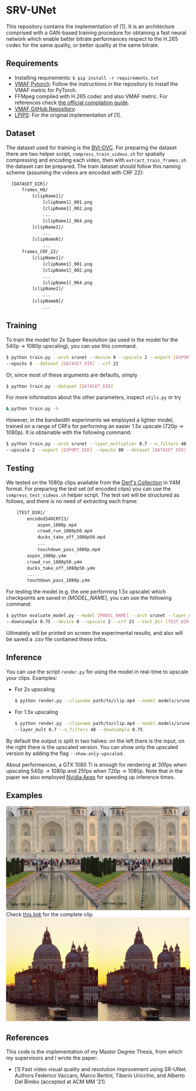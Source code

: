 # SRV-UNet

This repository contains the implementation of [1]. It is an architecture comprised with a GAN-based training procedure
for obtaining a fast neural network which enable better bitrate performances respect to the H.265 codec for the same
quality, or better quality at the same bitrate.

## Requirements

- Installing requirements: `$ pip install -r requirements.txt`
- [VMAF Pytorch](https://github.com/alvitrioliks/VMAF-torch): Follow the instructions in the repository to install the VMAF
  metric for PyTorch.
- FFMpeg compiled with H.265 codec and also VMAF metric. For references
  check [the official compilation guide](https://trac.ffmpeg.org/wiki/CompilationGuide/Ubuntu).
- [VMAF GitHub Repository](https://github.com/Netflix/vmaf).
- [LPIPS](https://github.com/richzhang/PerceptualSimilarity): For the original implementation of [1].

## Dataset

The dataset used for training is the [BVI-DVC](https://arxiv.org/pdf/2003.13552). For preparing the dataset
there are two helper script,
`compress_train_videos.sh` for spatially compressing and encoding each video, then with `extract_train_frames.sh` the
dataset can be prepared. The train dataset should follow this naming scheme (assuming the videos are encoded with CRF 22):

```bash
  [DATASET_DIR]/
      frames_HQ/
          [clipName1]/
              [clipName1]_001.png
              [clipName1]_002.png
              ...
              [clipName1]_064.png
          [clipName2]/
              ...
          [clipNameN]/
              ...
      frames_CRF_22/
          [clipName1]/
              [clipName1]_001.png
              [clipName1]_002.png
              ...
              [clipName1]_064.png
          [clipName2]/
              ...
          [clipNameN]/
              ...
```

## Training

To train the model for 2x Super Resolution (as used in the model for the 540p -> 1080p
upscaling), you can use this command.

```bash
$ python train.py --arch srunet --device 0 --upscale 2 --export [EXPORT_DIR] \
--epochs 8 --dataset [DATASET_DIR] --crf 22
```

Or, since most of these arguments are defaults, simply

```bash
$ python train.py --dataset [DATASET_DIR]
```

For more information about the other parameters, inspect `utils.py` or try

```bash
& python train.py -h
```

However, in the bandwidth experiments we employed a lighter model, trained on a range of CRFs for performing an easier
1.5x upscale (720p -> 1080p). It is obtainable with the following command:

```bash
$ python train.py --arch srunet --layer_multiplier 0.7 --n_filters 48 --downsample 0.75 --device 0 \
--upscale 2 --export [EXPORT_DIR] --epochs 80 --dataset [DATASET_DIR] --crf [CRF]
```

## Testing

We tested on the 1080p clips available from the [Derf's Collection](https://media.xiph.org/video/derf/) in Y4M format. 
For preparing the test set (of encoded clips) you can use the `compress_test_videos.sh` helper script.
The test set will be structured as follows, and there is no need of extracting each frame:

```bash
    [TEST_DIR]/
        encoded540CRF23/
            aspen_1080p.mp4
            crowd_run_1080p50.mp4
            ducks_take_off_1080p50.mp4
            ...
            touchdown_pass_1080p.mp4
        aspen_1080p.y4m
        crowd_run_1080p50.y4m
        ducks_take_off_1080p50.y4m
        ...
        touchdown_pass_1080p.y4m
```

For testing the model (e.g. the one performing 1.5x upscale) which checkpoints are saved in _[MODEL_NAME]_, you can use
the following command:

```bash
$ python evaluate_model.py --model [MODEL_NAME] --arch srunet --layer_mult 0.7 --n_filters 48 \
--downsample 0.75 --device 0 --upscale 2 --crf 23 --test_dir [TEST_DIR] --testinputres 720 --testoutputres 1080
```

Ultimately will be printed on screen the experimental results, and also will be saved a .csv file contained these infos.

## Inference

You can use the script `render.py` for using the model in real-time to upscale your clips. Examples:

- For 2x upscaling

    ```bash
    $ python render.py --clipname path/to/clip.mp4 --model models/srunet_2x_crf23.pth
    ```

- For 1.5x upscaling

    ```bash
    $ python render.py --clipname path/to/clip.mp4 --model models/srunet_1.5x_crf23.pth \
    --layer_mult 0.7 --n_filters 48 --downsample 0.75
    ```

By default the output is split in two halves: on the left there is the input, on the right there is
the upscaled version. You can show only the upscaled version by adding the flag `--show-only-upscaled`.

About performances, a GTX 1080 Ti is enough for rendering at 30fps when upscaling 540p -> 1080p and 25fps when 720p ->
1080p. Note that in the paper we also employed [Nvidia Apex](https://nvidia.github.io/apex/) for speeding up inference
times.

## Examples

![TajMahal](pics/tajmahal.png)
Check [this link](https://bit.ly/3aGPzMW) for the complete clip.  
![Venice](pics/venice.png)

## References

This code is the implementation of my Master Degree Thesis, from which my supervisors and I wrote the paper:

- [1] Fast video visual quality and resolution improvement using SR-UNet. Authors Federico Vaccaro, Marco Bertini,
  Tiberio Uricchio, and Alberto Del Bimbo (accepted at ACM MM '21).
  
